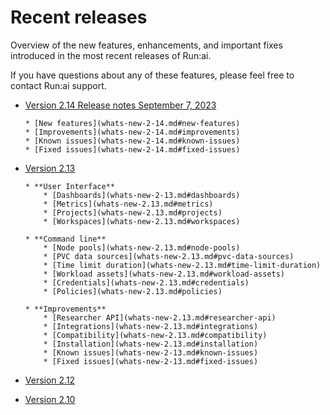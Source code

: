 # Recent releases

Overview of the new features, enhancements, and important fixes introduced in the most recent releases of Run:ai.

If you have questions about any of these features, please feel free to contact Run:ai support.

* [Version 2.14 Release notes September 7, 2023](whats-new-2-14.md)
  
      * [New features](whats-new-2-14.md#new-features)
      * [Improvements](whats-new-2-14.md#improvements)
      * [Known issues](whats-new-2-14.md#known-issues)
      * [Fixed issues](whats-new-2-14.md#fixed-issues)

* [Version 2.13](whats-new-2-13.md#version-2130)

      * **User Interface**
          * [Dashboards](whats-new-2-13.md#dashboards)
          * [Metrics](whats-new-2.13.md#metrics)
          * [Projects](whats-new-2.13.md#projects)
          * [Workspaces](whats-new-2.13.md#workspaces)
    
      * **Command line**
          * [Node pools](whats-new-2.13.md#node-pools)
          * [PVC data sources](whats-new-2.13.md#pvc-data-sources)
          * [Time limit duration](whats-new-2.13.md#time-limit-duration)
          * [Workload assets](whats-new-2.13.md#workload-assets)
          * [Credentials](whats-new-2.13.md#credentials)
          * [Policies](whats-new-2.13.md#policies)
      
      * **Improvements**
          * [Researcher API](whats-new-2.13.md#researcher-api)
          * [Integrations](whats-new-2.13.md#integrations)
          * [Compatibility](whats-new-2.13.md#compatibility)
          * [Installation](whats-new-2.13.md#installation)
          * [Known issues](whats-new-2-13.md#known-issues)
          * [Fixed issues](whats-new-2-13.md#fixed-issues)
  
* [Version 2.12](whats-new-2-12.md)

* [Version 2.10](whats-new-2-10.md)
